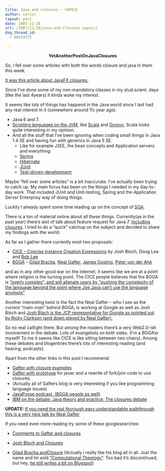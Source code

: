```yaml
---
title: Java and closures – YAPOJC
author: svrist
layout: post
date: 2007-11-28
url: /2007/11/28/java-and-closures-yapojc/
dsq_thread_id:
  - 68433573

---
```

<p align="center">
  <strong>YetAnotherPostOnJavaClosures</strong>
</p>

So, I fell over some articles with both the words closure and java in them this week.

<a href="http://java.sys-con.com/read/465002.htm" title="Closures in compiled JavaFX code" target="_blank">It was this article about JavaFX closures. </a>

Since I&#8217;ve done some of my non-mandatory classes in my stud.scient. days (like the last 4years) it kinda woke my interest.

It seems like lots of things has happend in the Java world since I last had any real interest in it (somewhere around 1½ year ago).

  * Java 6 and 7.
  * <a href="http://www.javaworld.com/javaworld/jw-11-2007/jw-11-jsr223.html" title="Scripting on the jvm on JavaWorld" target="_blank">Scripting languages on the JVM</a>, like <a href="http://www.scala-lang.org/index.html" title="Scala language homepage" target="_blank">Scala</a> and <a href="http://groovy.codehaus.org/" title="Groovy language" target="_blank">Groovy</a>. Scala looks quite interesting in my opinion.
  * And all the stuff that I&#8217;ve been ignoring when coding small things in Java 1.4 SE and having fun with generics in Java 5 SE. 
      * Like for example J2EE, the bean concepts and Application servers and everything
      * <a href="http://www.springframework.org/" title="Spring framweork" target="_blank">Spring</a>
      * <a href="http://www.hibernate.org/" title="Hibernate website" target="_blank">Hibernate</a>
      * <a href="http://www.junit.org/" title="Junit website" target="_blank">JUnit</a>
      * <a href="http://en.wikipedia.org/wiki/Test-driven_development" title="Test Driven Development from Wikipedia" target="_blank">Test-driven-development</a>

Maybe &#8220;fell over some articles&#8221; is a bit inaccurate. I&#8217;ve actually been trying to catch up. My main focus has been on the things I needed in my day-to-day work. That included JUnit and Unit-testing, Spring and the Application Server Enterprisy way of doing things.

Luckily I already spent some time reading up on the concept of <a href="http://en.wikipedia.org/wiki/Service-oriented_architecture" title="SOA on wikipedia" target="_blank">SOA</a>.

There is a ton of material online about all these things. Currently(as in the past year) there&#8217;s alot of talk about feature request for Java 7. <a href="http://www.oreillynet.com/onjava/blog/2006/08/will_we_have_closures_in_java.html" title="Clsure talk from OnJava.com" target="_blank">Including closures</a>. I tried to do a &#8220;quick&#8221; catchup on the subject and decided to share my findings with the world:

As far as I gather there currently exist two proposals:

  * <a href="http://docs.google.com/View?docid=k73_1ggr36h" title="CICE proposal" target="_blank">CICE &#8211; Concise Instance Creation Expressions</a> by Josh Bloch, Doug Lea and <a href="http://crazybob.org/2006/10/java-closure-spectrum.html" title="Crazybob on closures" target="_blank">Bob Lee </a>
  * <a href="http://gafter.blogspot.com/2006/08/closures-for-java.html" title="The proposal on Gafters'blog" target="_blank">BGGA</a> &#8211; <a href="http://blogs.sun.com/gbracha/entry/achieving_closure" title="Gilad Bracha on closures" target="_blank">Gilad Bracha</a>, <a href="http://gafter.blogspot.com/2006/08/closures-for-java." title="Gafter with the proposal" target="_blank">Neal Gafter</a>, <a href="http://blogs.sun.com/jag/entry/the_black_hole_theory_of" title="Gosling on closure debate" target="_blank">James Gosling</a>, <a href="http://blogs.sun.com/ahe/entry/full_disclosure" title="Ahés blog on the subject" target="_blank">Peter von der Ahé</a>

and as in any other good war on the internet, it seems like we are at a point where religion is the turning point. The CICE people believes that the BGGA is <a href="http://www.infoq.com/interviews/joshua-bloch" title="Josh Bloch" target="_blank">&#8220;overly complex&#8221;, and will alienate users by &#8220;pushing the complexity of the language beyond the point where Joe Java can&#8217;t use the language anymore&#8221;</a>
  
Another interesting twist is the fact the Neal Gafter &#8211; who I see as the current &#8220;main-man&#8221; behind BGGA, is working at Google as well as Josh Bloch and <a href="http://rickyclarkson.blogspot.com/2007/04/is-josh-bloch-biggest-problem-for.html" title="Ricky Clarkson on the closure debate" target="_blank">Josh Blach is the JCP representative for Google as pointed out by Ricky Clarkson (and down played by Neal Gafter).</a>

So no real catfight there. But among the readers there&#8217;s a very Web2.0-ish involvement in the debate. Lots of evangelists on both sides. (I&#8217;m a BGGA&#8217;er myself! To me it seems like CICE is like sitting between two chairs). Among these debates and blogentries there&#8217;s lots of interesting reading (and hearing; podcasts).

Apart from the other links in this post I recommend:

  * <a href="http://gafter.blogspot.com/2007/03/closures-for-organizing-your-code.html" title="Gafter with examples" target="_blank">Gafter with closure examples</a>
  * <a href="http://gafter.blogspot.com/2007/11/closures-prototype-update-and-extension.html" title="Gafter with prototype" target="_blank">Gafter with prototype</a> for javac and a rewrite of fork/join code to use closures.
  * (Actually all of Gafters blog is very interesting if you like programming language issues)
  * <a href="http://www.javaposse.com" title="Javaposse podcast" target="_blank">JavaPosse podcast. (BGGA people as well)</a>
  * <a href="http://www.ibm.com/developerworks/java/library/j-jtp04247.html" title="IBM on the debate" target="_blank">IBM on the debate: Java theory and practice: The closures debate</a>

**UPDATE:** <a href="http://parleys.com/display/PARLEYS/Closures+for+Java" title="Gafter talk from JavaPolis" target="_blank">If you need the real thorough easy understandable walkthrough this is a very nice talk by Neal Gafter</a>

If you need even more reading try some of these googlesearches:

  * <a href="http://www.google.dk/search?hl=da&q=gafter+closures+-site%3Agafter.blogspot.com&btnG=S%C3%B8g&meta=" title="Google search on closures and gafter" target="_blank">Comments to Gafter and closures</a>
  * <a href="http://www.google.dk/search?hl=da&q=%22Josh+Bloch%22+closures&btnG=S%C3%B8g&meta=" title="Bloch and Closures" target="_blank">Josh Bloch and Closures</a>
  * <a href="http://www.google.dk/search?q=%22Gilad+Bracha%22+closures&ie=utf-8&oe=utf-8&aq=t&rls=org.mozilla:da:official&client=firefox-a" title="Gilad Bracha closure" target="_blank">Gilad Bracha andClosure</a> (Actually i really like his blog all in all. Just the name and Im sold [&#8220;Computational Theology&#8221;][1]. Too bad it&#8217;s discontinued, but hey, <a href="http://gbracha.blogspot.com/" title="Gilad Bracha personal blog" target="_blank">he still writes a bit on Blogspot</a>)
  
     <a href="http://www.google.dk/search?q=%22Gilad+Bracha%22+closures&ie=utf-8&oe=utf-8&aq=t&rls=org.mozilla:da:official&client=firefox-a" title="Gilad Bracha closure" target="_blank"></a>

 [1]: http://blogs.sun.com/gbracha/